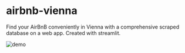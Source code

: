# airbnb-vienna
Find your AirBnB conveniently in Vienna with a comprehensive scraped database on a web app. Created with streamlit. 

![demo](demo.gif)
